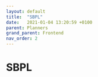 ```yaml
---
layout: default
title:  "SBPL"
date:   2021-01-04 13:20:59 +0100
parent: Planners
grand_parent: Frontend
nav_order: 2
---
```


# SBPL
